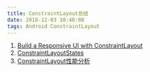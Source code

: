 ```yaml
---
title: ConstraintLayout总结
date: 2018-12-03 10:48:08
tags: Android ConstraintLayout
---
```


1. [Build a Responsive UI with ConstraintLayout](https://developer.android.com/training/constraint-layout/)
2. [ConstraintLayoutStates](https://riggaroo.co.za/constraintlayout-constraintlayoutstates/)
3. [ConstraintLayout性能分析]()